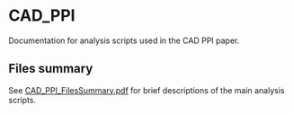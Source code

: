 # CAD_PPI
Documentation for analysis scripts used in the CAD PPI paper.

## Files summary
See [CAD_PPI_FilesSummary.pdf](CAD_PPI_FilesSummary.pdf) for brief descriptions of the main analysis scripts.
